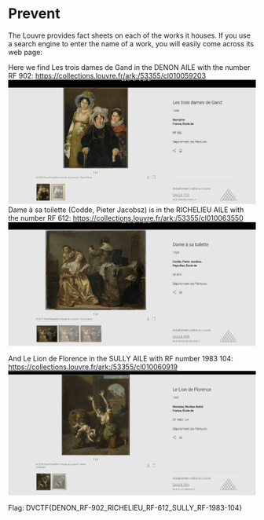 # Prevent

The Louvre provides fact sheets on each of the works it houses. If you use a search engine to enter the name of a work, you will easily come across its web page:

Here we find Les trois dames de Gand in the DENON AILE with the number RF 902:
https://collections.louvre.fr/ark:/53355/cl010059203
![Les trois dames de Gand in the DENON AILE with the number RF 902](rf_902.png)
Dame à sa toilette (Codde, Pieter Jacobsz) is in the RICHELIEU AILE with the number RF 612:
https://collections.louvre.fr/ark:/53355/cl010063550
![alt text](rf_612.png)

And Le Lion de Florence in the SULLY AILE with RF number 1983 104:
https://collections.louvre.fr/ark:/53355/cl010060919
![alt text](rf_1983-104.png)

Flag: DVCTF{DENON_RF-902_RICHELIEU_RF-612_SULLY_RF-1983-104}

